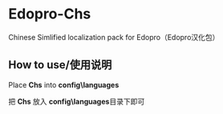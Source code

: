 # Edopro-Chs
Chinese Simlified localization pack for Edopro（Edopro汉化包）
## How to use/使用说明
Place **Chs** into **config\languages**

把 **Chs** 放入 **config\languages**目录下即可
